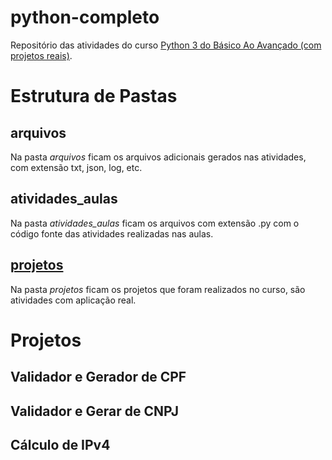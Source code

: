 # python-completo
Repositório das atividades do curso [Python 3 do Básico Ao Avançado (com projetos reais)](https://www.udemy.com/course/python-3-do-zero-ao-avancado/).

# Estrutura de Pastas
## arquivos
Na pasta _arquivos_ ficam os arquivos adicionais gerados nas atividades, com extensão txt, json, log, etc.

## atividades_aulas
Na pasta _atividades_aulas_ ficam os arquivos com extensão .py com o código fonte das atividades realizadas nas aulas.

## [projetos](#Projetos)
Na pasta _projetos_ ficam os projetos que foram realizados no curso, são atividades com aplicação real.

# Projetos
## Validador e Gerador de CPF

## Validador e Gerar de CNPJ

## Cálculo de IPv4
